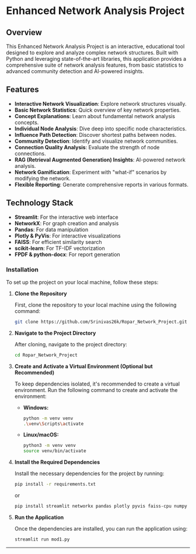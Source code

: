# Enhanced Network Analysis Project

## Overview

This Enhanced Network Analysis Project is an interactive, educational tool designed to explore and analyze complex network structures. Built with Python and leveraging state-of-the-art libraries, this application provides a comprehensive suite of network analysis features, from basic statistics to advanced community detection and AI-powered insights.

## Features

- **Interactive Network Visualization**: Explore network structures visually.
- **Basic Network Statistics**: Quick overview of key network properties.
- **Concept Explanations**: Learn about fundamental network analysis concepts.
- **Individual Node Analysis**: Dive deep into specific node characteristics.
- **Influence Path Detection**: Discover shortest paths between nodes.
- **Community Detection**: Identify and visualize network communities.
- **Connection Quality Analysis**: Evaluate the strength of node connections.
- **RAG (Retrieval Augmented Generation) Insights**: AI-powered network analysis.
- **Network Gamification**: Experiment with "what-if" scenarios by modifying the network.
- **Flexible Reporting**: Generate comprehensive reports in various formats.

## Technology Stack

- **Streamlit**: For the interactive web interface
- **NetworkX**: For graph creation and analysis
- **Pandas**: For data manipulation
- **Plotly & PyVis**: For interactive visualizations
- **FAISS**: For efficient similarity search
- **scikit-learn**: For TF-IDF vectorization
- **FPDF & python-docx**: For report generation

### **Installation**

To set up the project on your local machine, follow these steps:

1. **Clone the Repository**

   First, clone the repository to your local machine using the following command:
   ```bash
   git clone https://github.com/Srinivas26k/Ropar_Network_Project.git
   ```

2. **Navigate to the Project Directory**

   After cloning, navigate to the project directory:
   ```bash
   cd Ropar_Network_Project
   ```

3. **Create and Activate a Virtual Environment (Optional but Recommended)**

   To keep dependencies isolated, it's recommended to create a virtual environment. Run the following command to create and activate the environment:

   - **Windows:**
     ```bash
     python -m venv venv
     .\venv\Scripts\activate
     ```

   - **Linux/macOS:**
     ```bash
     python3 -m venv venv
     source venv/bin/activate
     ```

4. **Install the Required Dependencies**

   Install the necessary dependencies for the project by running:
   ```bash
   pip install -r requirements.txt
   ```
   or
   ```bash
   pip install streamlit networkx pandas plotly pyvis faiss-cpu numpy fpdf python-docx
   ```

6. **Run the Application**

   Once the dependencies are installed, you can run the application using:
   ```bash
   streamlit run mod1.py
   ```

---



